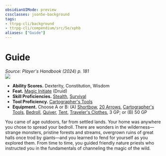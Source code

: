 ```yaml
---
obsidianUIMode: preview
cssclasses: json5e-background
tags:
- ttrpg-cli/background
- ttrpg-cli/compendium/src/5e/xphb
aliases: ["Guide"]
---
```

# Guide
*Source: Player's Handbook (2024) p. 181*  
![](backgrounds/XPHB/Guide.webp#right)  

- **Ability Scores.** Dexterity, Constitution, Wisdom  
- **Feat.** [Magic Initiate](magic-initiate-xphb.md) (Druid)  
- **Skill Proficiencies.** [Stealth](skills.md#Stealth), [Survival](skills.md#Survival)  
- **Tool Proficiency.** [Cartographer's Tools](cartographers-tools-xphb.md)  
- **Equipment.** Choose A or B: (A) [Shortbow](shortbow-xphb.md), [20 Arrows](arrow-xphb.md), [Cartographer's Tools](cartographers-tools-xphb.md), [Bedroll](bedroll-xphb.md), [Quiver](quiver-xphb.md), [Tent](tent-xphb.md), [Traveler's Clothes](travelers-clothes-xphb.md), 3 GP; or (B) 50 GP  

You came of age outdoors, far from settled lands. Your home was anywhere you chose to spread your bedroll. There are wonders in the wilderness—strange monsters, pristine forests and streams, overgrown ruins of great halls once trod by giants—and you learned to fend for yourself as you explored them. From time to time, you guided friendly nature priests who instructed you in the fundamentals of channeling the magic of the wild.